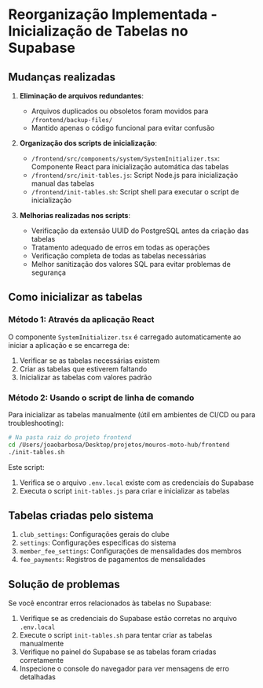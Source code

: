 # Reorganização Implementada - Inicialização de Tabelas no Supabase

## Mudanças realizadas

1. **Eliminação de arquivos redundantes**:
   - Arquivos duplicados ou obsoletos foram movidos para `/frontend/backup-files/`
   - Mantido apenas o código funcional para evitar confusão

2. **Organização dos scripts de inicialização**:
   - `/frontend/src/components/system/SystemInitializer.tsx`: Componente React para inicialização automática das tabelas
   - `/frontend/src/init-tables.js`: Script Node.js para inicialização manual das tabelas
   - `/frontend/init-tables.sh`: Script shell para executar o script de inicialização

3. **Melhorias realizadas nos scripts**:
   - Verificação da extensão UUID do PostgreSQL antes da criação das tabelas
   - Tratamento adequado de erros em todas as operações
   - Verificação completa de todas as tabelas necessárias
   - Melhor sanitização dos valores SQL para evitar problemas de segurança

## Como inicializar as tabelas

### Método 1: Através da aplicação React

O componente `SystemInitializer.tsx` é carregado automaticamente ao iniciar a aplicação e se encarrega de:
1. Verificar se as tabelas necessárias existem
2. Criar as tabelas que estiverem faltando
3. Inicializar as tabelas com valores padrão

### Método 2: Usando o script de linha de comando

Para inicializar as tabelas manualmente (útil em ambientes de CI/CD ou para troubleshooting):

```bash
# Na pasta raiz do projeto frontend
cd /Users/joaobarbosa/Desktop/projetos/mouros-moto-hub/frontend
./init-tables.sh
```

Este script:
1. Verifica se o arquivo `.env.local` existe com as credenciais do Supabase
2. Executa o script `init-tables.js` para criar e inicializar as tabelas

## Tabelas criadas pelo sistema

1. `club_settings`: Configurações gerais do clube
2. `settings`: Configurações específicas do sistema
3. `member_fee_settings`: Configurações de mensalidades dos membros
4. `fee_payments`: Registros de pagamentos de mensalidades

## Solução de problemas

Se você encontrar erros relacionados às tabelas no Supabase:

1. Verifique se as credenciais do Supabase estão corretas no arquivo `.env.local`
2. Execute o script `init-tables.sh` para tentar criar as tabelas manualmente
3. Verifique no painel do Supabase se as tabelas foram criadas corretamente
4. Inspecione o console do navegador para ver mensagens de erro detalhadas
